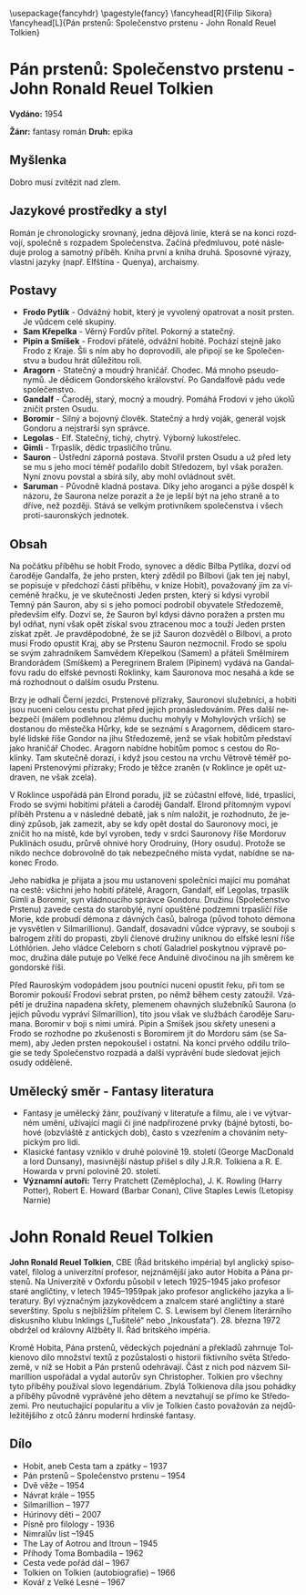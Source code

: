 ﻿---
#title: "Pán prstenů: Společenstvo prstenu - John Ronald Reuel Tolkien"
author: Filip Sikora
fontfamily: times
date: 22-03-2021
lang: cs
geometry: [a4paper, bindingoffset=0mm, inner=30mm, outer=30mm, top=30mm, bottom=30mm]
classoption: [notitlepage, onecolumn]
header-includes: |
	\usepackage{fancyhdr}
	\pagestyle{fancy}
	\fancyhead[R]{Filip Sikora}
	\fancyhead[L]{Pán prstenů: Společenstvo prstenu - John Ronald Reuel Tolkien}
---

# Pán prstenů: Společenstvo prstenu - John Ronald Reuel Tolkien

**Vydáno:** 1954

**Žánr:** fantasy román **Druh:** epika

## Myšlenka

Dobro musí zvítězit nad zlem.

## Jazykové prostředky a styl

Román je chronologicky srovnaný, jedna dějová linie, která se na konci rozdvojí, společně s rozpadem Společenstva. Začíná předmluvou, poté následuje prolog a samotný příběh. Kniha první a kniha druhá. Sposovné výrazy, vlastní jazyky (např. Elfština - Quenya), archaismy.

## Postavy

- **Frodo Pytlík** - Odvážný hobit, který je vyvolený opatrovat a nosit prsten. Je vůdcem celé skupiny.
- **Sam Křepelka** - Věrný Fordův přítel. Pokorný a statečný.
- **Pipin a Smíšek** - Frodovi přátelé, odvážní hobité. Pochází stejně jako Frodo z Kraje. Šli s ním aby ho doprovodili, ale připojí se ke Společenstvu a budou hrát důležitou roli.
- **Aragorn** - Statečný a moudrý hraničář. Chodec. Má mnoho pseudonymů. Je dědicem Gondorského království. Po Gandalfově pádu vede společenstvo.
- **Gandalf** - Čaroděj, starý, mocný a moudrý. Pomáhá Frodovi v jeho úkolů zničit prsten Osudu.
- **Boromir** - Silný a bojovný člověk. Statečný a hrdý voják, generál vojsk Gondoru a nejstrarší syn správce.
- **Legolas** - Elf. Statečný, tichý, chytrý. Výborný lukostřelec.
- **Gimli** - Trpaslík, dědic trpasličího trůnu.
- **Sauron** - Ústřední záporná postava. Stvořil prsten Osudu a už před lety se mu s jeho mocí téměř podařilo dobít Středozem, byl však poražen. Nyní znovu povstal a sbírá síly, aby mohl ovládnout svět.
- **Saruman** - Původně kladná postava. Díky jeho aroganci a pýše dospěl k názoru, že Saurona nelze porazit a že je lepší být na jeho straně a to dříve, než později. Stává se velkým protivníkem společenstva i všech proti-sauronských jednotek.

## Obsah

Na počátku příběhu se hobit Frodo, synovec a dědic Bilba Pytlíka, dozví od čaroděje Gandalfa, že jeho prsten, který zdědil po Bilbovi (jak ten jej nabyl, se popisuje v předchozí části příběhu, v knize Hobit), považovaný jím za víceméně hračku, je ve skutečnosti Jeden prsten, který si kdysi vyrobil Temný pán Sauron, aby si s jeho pomocí podrobil obyvatele Středozemě, především elfy. Dozví se, že Sauron byl kdysi dávno poražen a prsten mu byl odňat, nyní však opět získal svou ztracenou moc a touží Jeden prsten získat zpět. Je pravděpodobné, že se již Sauron dozvěděl o Bilbovi, a proto musí Frodo opustit Kraj, aby se Prstenu Sauron nezmocnil. Frodo se spolu se svým zahradníkem Samvědem Křepelkou (Samem) a přáteli Smělmírem Brandorádem (Smíškem) a Peregrinem Bralem (Pipinem) vydává na Gandalfovu radu do elfské pevnosti Roklinky, kam Sauronova moc nesahá a kde se má rozhodnout o dalším osudu Prstenu.

Brzy je odhalí Černí jezdci, Prstenové přízraky, Sauronovi služebníci, a hobiti jsou nuceni celou cestu prchat před jejich pronásledováním. Přes další nebezpečí (málem podlehnou zlému duchu mohyly v Mohylových vrších) se dostanou do městečka Hůrky, kde se seznámí s Aragornem, dědicem starobylé lidské říše Gondor na jihu Středozemě, jenž se však hobitům představí jako hraničář Chodec. Aragorn nabídne hobitům pomoc s cestou do Roklinky. Tam skutečně dorazí, i když jsou cestou na vrchu Větrově téměř polapeni Prstenovými přízraky; Frodo je těžce zraněn (v Roklince je opět uzdraven, ne však zcela).

V Roklince uspořádá pán Elrond poradu, jíž se zúčastní elfové, lidé, trpaslíci, Frodo se svými hobitími přáteli a čaroděj Gandalf. Elrond přítomným vypoví příběh Prstenu a v následné debatě, jak s ním naložit, je rozhodnuto, že jediný způsob, jak zamezit, aby se kdy opět dostal do Sauronovy moci, je zničit ho na místě, kde byl vyroben, tedy v srdci Sauronovy říše Mordoruv Puklinách osudu, průrvě ohnivé hory Orodruiny, (Hory osudu). Protože se nikdo nechce dobrovolně do tak nebezpečného místa vydat, nabídne se nakonec Frodo.

Jeho nabídka je přijata a jsou mu ustanoveni společníci mající mu pomáhat na cestě: všichni jeho hobití přátelé, Aragorn, Gandalf, elf Legolas, trpaslík Gimli a Boromir, syn vládnoucího správce Gondoru. Družinu (Společenstvo Prstenu) zavede cesta do starobylé, nyní opuštěné podzemní trpasličí říše Morie, kde probudí démona z dávných časů, balroga (původ tohoto démona je vysvětlen v Silmarillionu). Gandalf, dosavadní vůdce výpravy, se souboji s balrogem zřítí do propasti, zbylí členové družiny uniknou do elfské lesní říše Lóthlórien. Jeho vládce Celeborn s chotí Galadriel poskytnou výpravě pomoc, družina dále putuje po Velké řece Anduině divočinou na jih směrem ke gondorské říši.

Před Rauroským vodopádem jsou poutníci nuceni opustit řeku, při tom se Boromir pokouší Frodovi sebrat prsten, po němž během cesty zatoužil. Vzápětí je družina napadena skřety, plemenem ohavných služebníků Saurona (o jejich původu vypráví Silmarillion), tito jsou však ve službách čaroděje Sarumana. Boromir v boji s nimi umírá. Pipin a Smíšek jsou skřety uneseni a Frodo se rozhodne po zkušenosti s Boromirem jít do Mordoru sám (se Samem), aby Jeden prsten nepokoušel i ostatní. Na konci prvého oddílu trilogie se tedy Společenstvo rozpadá a další vyprávění bude sledovat jejich osudy odděleně.

## Umělecký směr - Fantasy literatura

- Fantasy je umělecký žánr, používaný v literatuře a filmu, ale i ve výtvarném umění, užívající magii či jiné nadpřirozené prvky (bájné bytosti, bohové (obzvláště z antických dob), často s vzezřením a chováním netypickým pro lidi.
- Klasické fantasy vzniklo v druhé polovině 19. století (George MacDonald a lord Dunsany), masivnější nástup přišel s díly J.R.R. Tolkiena a R. E. Howarda v první polovině 20. století.
- **Významní autoři:** Terry Pratchett (Zeměplocha), J. K. Rowling (Harry Potter), Robert E. Howard (Barbar Conan), Clive Staples Lewis (Letopisy Narnie)

# John Ronald Reuel Tolkien

**John Ronald Reuel Tolkien**, CBE (Řád britského impéria) byl anglický spisovatel, filolog a univerzitní profesor, nejznámější jako autor Hobita a Pána prstenů. Na Univerzitě v Oxfordu působil v letech 1925–1945 jako profesor staré angličtiny, v letech 1945–1959pak jako profesor anglického jazyka a literatury. Byl význačným jazykovědcem a znalcem staré angličtiny a staré severštiny. Spolu s nejbližším přítelem C. S. Lewisem byl členem literárního diskusního klubu Inklings („Tušitelé“ nebo „Inkousťata“). 28. března 1972 obdržel od královny Alžběty II. Řád britského impéria.

Kromě Hobita, Pána prstenů, vědeckých pojednání a překladů zahrnuje Tolkienovo dílo množství textů z pozůstalosti o historii fiktivního světa Středozemě, v níž se Hobit a Pán prstenů odehrávají. Část z nich pod názvem Silmarillion uspořádal a vydal autorův syn Christopher. Tolkien pro všechny tyto příběhy používal slovo legendárium. Zbylá Tolkienova díla jsou pohádky a příběhy původně vyprávěné jeho dětem a nevztahují se přímo ke Středozemi. Pro neutuchající popularitu a vliv je Tolkien často považován za nejdůležitějšího z otců žánru moderní hrdinské fantasy.

## Dílo

- Hobit, aneb Cesta tam a zpátky – 1937
- Pán prstenů – Společenstvo prstenu – 1954
- Dvě věže – 1954
- Návrat krále – 1955
- Silmarillion – 1977
- Húrinovy děti – 2007
- Písně pro filology - 1936
- Nimralův list –1945
- The Lay of Aotrou and Itroun – 1945
- Příhody Toma Bombadila – 1962
- Cesta vede pořád dál – 1967
- Tolkien on Tolkien (autobiografie) – 1966
- Kovář z Velké Lesné – 1967